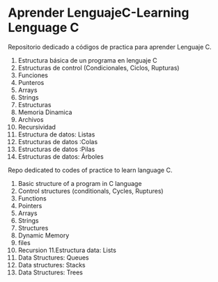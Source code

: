 # Aprender LenguajeC-Learning Lenguage C
Repositorio dedicado a códigos de practica para aprender Lenguaje C.

1. Estructura básica de un programa en lenguaje C
2. Estructuras de control (Condicionales, Ciclos, Rupturas)
3. Funciones
4. Punteros
5. Arrays
6. Strings
7. Estructuras
8. Memoria Dinamica
9. Archivos
10. Recursividad
11. Estructura de datos: Listas
12. Estructuras de datos :Colas
13. Estructuras de datos :Pilas
14. Estructuras de datos: Árboles

Repo dedicated to codes of practice to learn language C.

1. Basic structure of a program in C language
2. Control structures (conditionals, Cycles, Ruptures)
3. Functions
4. Pointers
5. Arrays
6. Strings
7. Structures
8. Dynamic Memory
9. files
10. Recursion
11.Estructura data: Lists
12. Data Structures: Queues
13. Data structures: Stacks
14. Data Structures: Trees
